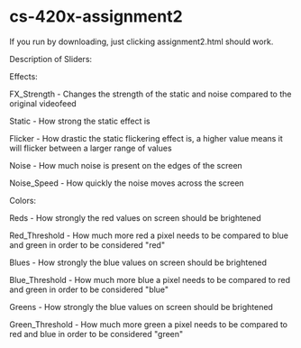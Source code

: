 # cs-420x-assignment2

If you run by downloading, just clicking assignment2.html should work.

Description of Sliders:

Effects:

FX_Strength - Changes the strength of the static and noise compared to the original videofeed

Static - How strong the static effect is

Flicker - How drastic the static flickering effect is, a higher value means it will flicker between a larger range of values

Noise - How much noise is present on the edges of the screen

Noise_Speed - How quickly the noise moves across the screen

Colors:

Reds - How strongly the red values on screen should be brightened

Red_Threshold - How much more red a pixel needs to be compared to blue and green in order to be considered "red"

Blues - How strongly the blue values on screen should be brightened

Blue_Threshold - How much more blue a pixel needs to be compared to red and green in order to be considered "blue"

Greens - How strongly the blue values on screen should be brightened

Green_Threshold - How much more green a pixel needs to be compared to red and blue in order to be considered "green"
